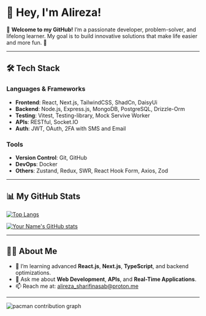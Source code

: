 # 👋 Hey, I'm Alireza!

🌟 **Welcome to my GitHub!**
I’m a passionate developer, problem-solver, and lifelong learner. My goal is to build innovative solutions that make life easier and more fun. 🚀

---

## 🛠️ Tech Stack

### Languages & Frameworks

- **Frontend**: React, Next.js, TailwindCSS, ShadCn, DaisyUi
- **Backend**: Node.js, Express.js, MongoDB, PostgreSQL, Drizzle-Orm
- **Testing**: Vitest, Testing-library, Mock Servive Worker
- **APIs**: RESTful, Socket.IO
- **Auth**: JWT, OAuth, 2FA with SMS and Email

### Tools

- **Version Control**: Git, GitHub
- **DevOps**: Docker
- **Others**: Zustand, Redux, SWR, React Hook Form, Axios, Zod

---

## 📊 My GitHub Stats

[![Top Langs](https://github-readme-stats.vercel.app/api/top-langs/?username=alirezashn79&layout=compact&theme=radical)](https://github.com/alirezashn79)

[![Your Name's GitHub stats](https://github-readme-stats.vercel.app/api?username=alirezashn79&show_icons=true&theme=radical)](https://github.com/alirezashn79)

---

## 👨‍💻 About Me

- 🌱 I’m learning advanced **React.js**, **Next.js**, **TypeScript**, and backend optimizations.
- 💬 Ask me about **Web Development**, **APIs**, and **Real-Time Applications**.
- 📫 Reach me at: [alireza_sharifinasab@proton.me](mailto:alireza_sharifinasab@proton.me)

---

<picture>
  <source media="(prefers-color-scheme: dark)" srcset="https://raw.githubusercontent.com/maurodesouza/maurodesouza/output/pacman-contribution-graph-dark.svg">
  <source media="(prefers-color-scheme: light)" srcset="https://raw.githubusercontent.com/maurodesouza/maurodesouza/output/pacman-contribution-graph.svg">
  <img alt="pacman contribution graph" src="https://raw.githubusercontent.com/maurodesouza/maurodesouza/output/pacman-contribution-graph.svg">
</picture>
